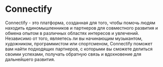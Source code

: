 # Connectify
Connectify - это платформа, созданная для того, чтобы помочь людям находить единомышленников и партнеров для совместного развития и обмена опытом в различных областях интересов и увлечений. Независимо от того, являетесь ли вы начинающим музыкантом, художником, программистом или спортсменом, Connectify поможет вам найти подходящих партнеров, с которыми вы сможете делиться своими успехами, получать обратную связь и вдохновение для дальнейшего развития.
